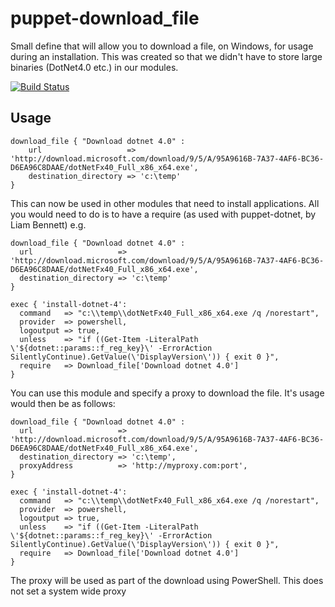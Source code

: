 puppet-download_file
=====================

Small define that will allow you to download a file, on Windows, for usage during an installation. This was created so that we didn't have to store large binaries (DotNet4.0 etc.) in our modules.

[![Build Status](https://travis-ci.org/opentable/puppet-download_file.png?branch=master)](https://travis-ci.org/opentable/puppet-download_file)

Usage
--

    download_file { "Download dotnet 4.0" :
        url                   => 'http://download.microsoft.com/download/9/5/A/95A9616B-7A37-4AF6-BC36-D6EA96C8DAAE/dotNetFx40_Full_x86_x64.exe',
        destination_directory => 'c:\temp'
    }
    
    
This can now be used in other modules that need to install applications. All you would need to do is to have a require (as used with puppet-dotnet, by Liam Bennett) e.g.

    download_file { "Download dotnet 4.0" :
      url                   => 'http://download.microsoft.com/download/9/5/A/95A9616B-7A37-4AF6-BC36-D6EA96C8DAAE/dotNetFx40_Full_x86_x64.exe',
      destination_directory => 'c:\temp'
    }

    exec { 'install-dotnet-4':
      command   => "c:\\temp\\dotNetFx40_Full_x86_x64.exe /q /norestart",
      provider  => powershell,
      logoutput => true,
      unless    => "if ((Get-Item -LiteralPath \'${dotnet::params::f_reg_key}\' -ErrorAction SilentlyContinue).GetValue(\'DisplayVersion\')) { exit 0 }",
      require   => Download_file['Download dotnet 4.0']
    }
    
You can use this module and specify a proxy to download the file. It's usage would then be as follows:

    download_file { "Download dotnet 4.0" :
      url                   => 'http://download.microsoft.com/download/9/5/A/95A9616B-7A37-4AF6-BC36-D6EA96C8DAAE/dotNetFx40_Full_x86_x64.exe',
      destination_directory => 'c:\temp',
      proxyAddress          => 'http://myproxy.com:port',
    }

    exec { 'install-dotnet-4':
      command   => "c:\\temp\\dotNetFx40_Full_x86_x64.exe /q /norestart",
      provider  => powershell,
      logoutput => true,
      unless    => "if ((Get-Item -LiteralPath \'${dotnet::params::f_reg_key}\' -ErrorAction SilentlyContinue).GetValue(\'DisplayVersion\')) { exit 0 }",
      require   => Download_file['Download dotnet 4.0']
    }

The proxy will be used as part of the download using PowerShell. This does not set a system wide proxy
